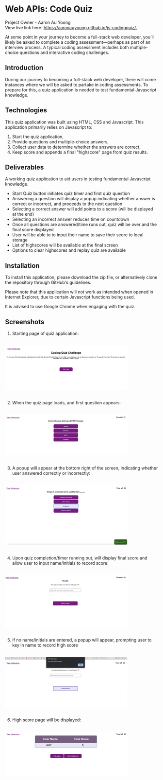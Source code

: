 # Web APIs: Code Quiz
Project Owner - Aaron Au Yoong
<br>
View live link here: <https://aaronauyoong.github.io/js-codingquiz/.>

At some point in your journey to become a full-stack web developer, you’ll likely be asked to complete a coding assessment&mdash;perhaps as part of an interview process. A typical coding assessment includes both multiple-choice questions and interactive coding challenges. 

## Introduction
During our journey to becoming a full-stack web developer, there will come instances where we will be asked to partake in coding assessments. To prepare for this, a quiz application is needed to test fundamental Javascript knowledge. 

## Technologies
This quiz application was built using HTML, CSS and Javascript. This application primarily relies on Javascript to: 
1. Start the quiz application,
2. Provide questions and multiple-choice answers, 
3. Collect user data to determine whether the answers are correct, 
4. Keep score and appends a final "highscore" page from quiz results. 

## Deliverables
A working quiz application to aid users in testing fundamental Javascript knowledge. 
- Start Quiz button initiates quiz timer and first quiz question
- Answering a question will display a popup indicating whether answer is correct or incorrect, and proceeds to the next question
- Selecting a correct answer will add points to a score (will be displayed at the end)
- Selecting an incorrect answer reduces time on countdown
- Once all questions are answered/time runs out, quiz will be over and the final score displayed 
- User will be able to to input their name to save their score to local storage
- List of highscores will be available at the final screen
- Options to clear highscores and replay quiz are available

## Installation
To install this application, please download the zip file, or alternatively clone the repository through GitHub's guidelines. 

Please note that this application will not work as intended when opened in Internet Explorer, due to certain Javascript functions being used. 

It is advised to use Google Chrome when engaging with the quiz.

## Screenshots
1. Starting page of quiz application:
<br>
<img src="assets/images/codingquizscreenshot1.png" width="80%">
<br>
<br>

2. When the quiz page loads, and first question appears:
<br>
<img src="assets/images/codingquizscreenshot2.png" width="80%">
<br>
<br>

3. A popup will appear at the bottom right of the screen, indicating whether user answered correctly or incorrectly:
<br>
<img src="assets/images/codingquizscreenshot3.png" width="80%">
<br>
<br>

4. Upon quiz completion/timer running out, will display final score and allow user to input name/initials to record score:
<br>
<img src="assets/images/codingquizscreenshot4.png" width="80%">
<br>
<br>

5. If no name/initials are entered, a popup will appear, prompting user to key in name to record high score
<br>
<img src="assets/images/codingquizscreenshot5.png" width="80%">
<br>
<br>

6. High score page will be displayed:
<br>
<img src="assets/images/codingquizscreenshot6.png" width="80%">
<br>
<br>